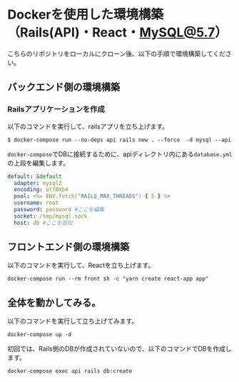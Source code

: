 # Dockerを使用した環境構築（Rails(API)・React・MySQL@5.7）
こちらのリポジトリをローカルにクローン後、以下の手順で環境構築してください。
## バックエンド側の環境構築
### Railsアプリケーションを作成
以下のコマンドを実行して、railsアプリを立ち上げます。
```
$ docker-compose run --no-deps api rails new . --force  -d mysql --api
```
`docker-compose`でDBに接続するために、apiディレクトリ内にある`database.yml`の上段を編集します。
```:api/config/database.yml
default: &default
  adapter: mysql2
  encoding: utf8mb4
  pool: <%= ENV.fetch("RAILS_MAX_THREADS") { 5 } %>
  username: root
  password: password #ここを編集
  socket: /tmp/mysql.sock
  host: db #ここを追加
```
## フロントエンド側の環境構築
以下のコマンドを実行して、Reactを立ち上げます。
```
docker-compose run --rm front sh -c "yarn create react-app app"
```
## 全体を動かしてみる。
以下のコマンドを実行して立ち上げてみます。
```
docker-compose up -d
```
初回では、Rails側のDBが作成されていないので、以下のコマンドでDBを作成します。
```
docker-compose exec api rails db:create
```